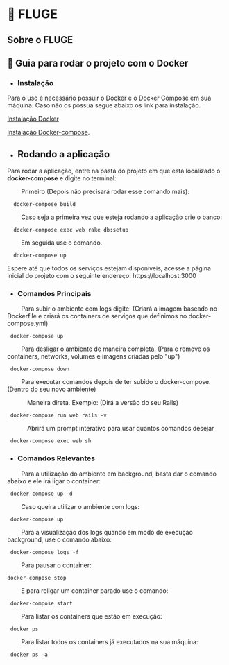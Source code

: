 # 🔵 FLUGE


## Sobre o FLUGE


## 🐳 Guia para rodar o projeto com o Docker

* ### Instalação

Para o uso é necessário possuir o Docker e o Docker Compose em sua máquina. Caso não os possua segue abaixo os link para instalação.

[Instalação Docker](https://docs.docker.com/engine/installation/linux/docker-ce/)

[Instalação Docker-compose](https://docs.docker.com/compose/install/).


* ## Rodando a aplicação

Para rodar a aplicação, entre na pasta do projeto em que está localizado o __docker-compose__ e digite no terminal:

&emsp;&emsp; Primeiro (Depois não precisará rodar esse comando mais):

```
  docker-compose build
```

 &emsp;&emsp; Caso seja a primeira vez que esteja rodando a aplicação crie o banco:

```
  docker-compose exec web rake db:setup
```

 &emsp;&emsp; Em seguida use o comando.

```
  docker-compose up
```
Espere até que todos os serviços estejam disponíveis, acesse a página inicial do projeto com o seguinte endereço: https://localhost:3000

* ### Comandos Principais

 &emsp;&emsp; Para subir o ambiente com logs digite: (Criará a imagem baseado no Dockerfile e criará os containers de serviços que definimos no docker-compose.yml)

 ```terminal
  docker-compose up
 ```

 &emsp;&emsp; Para desligar o ambiente de maneira completa. (Para e remove os containers, networks, volumes e imagens criadas pelo "up")

 ```terminal
  docker-compose down
 ```

 &emsp;&emsp; Para executar comandos depois de ter subido o docker-compose. (Dentro do seu novo ambiente)

 &emsp;&emsp;&emsp; Maneira direta. Exemplo: (Dirá a versão do seu Rails)
 ```terminal
  docker-compose run web rails -v

 ```
 &emsp;&emsp;&emsp; Abrirá um prompt interativo para usar quantos comandos desejar
 ```terminal
  docker-compose exec web sh

 ```
* ### Comandos Relevantes

 &emsp;&emsp; Para a utilização do ambiente em background, basta dar o comando abaixo e ele irá ligar o container:

 ```terminal
  docker-compose up -d
 ```
 &emsp;&emsp; Caso queira utilizar o ambiente com logs:

 ```terminal
  docker-compose up
 ```
 &emsp;&emsp; Para a visualização dos logs quando em modo de execução background, use o comando abaixo:

 ```terminal
  docker-compose logs -f
 ```

 &emsp;&emsp; Para pausar o container:

  ```terminal
  docker-compose stop
 ```
 &emsp;&emsp; E para religar um container parado use o comando:

 ```terminal
  docker-compose start
 ```

 &emsp;&emsp; Para listar os containers que estão em execução:

 ```terminal
  docker ps
 ```
 &emsp;&emsp; Para listar todos os containers já executados na sua máquina:

 ```terminal
  docker ps -a
 ```
